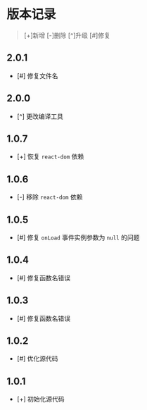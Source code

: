 # 版本记录

> [+]新增 [-]删除 [^]升级 [#]修复

## 2.0.1

* [#] 修复文件名

## 2.0.0

* [^] 更改编译工具

## 1.0.7

* [+] 恢复 `react-dom` 依赖

## 1.0.6

* [-] 移除 `react-dom` 依赖

## 1.0.5

* [#] 修复 `onLoad` 事件实例参数为 `null` 的问题

## 1.0.4

* [#] 修复函数名错误

## 1.0.3

* [#] 修复函数名错误

## 1.0.2

* [#] 优化源代码

## 1.0.1

* [+] 初始化源代码
